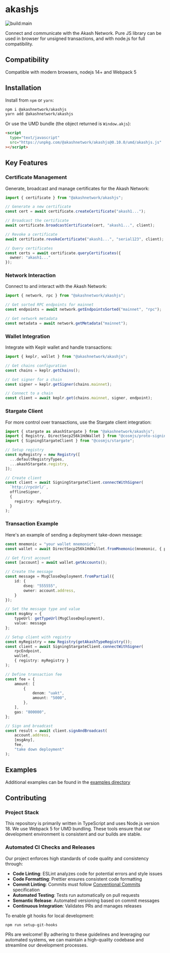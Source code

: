 # akashjs

![build:main](https://github.com/ovrclk/akashjs/actions/workflows/release.yml/badge.svg?branch=main)

Connect and communicate with the Akash Network. Pure JS library can be used in browser for unsigned transactions, and with node.js for full compatibility.

## Compatibility

Compatible with modern browsers, nodejs 14+ and Webpack 5

## Installation

Install from `npm` or `yarn`:

```bash
npm i @akashnetwork/akashjs
yarn add @akashnetwork/akashjs
```

Or use the UMD bundle (the object returned is `Window.akjs`):

```html
<script
  type="text/javascript"
  src="https://unpkg.com/@akashnetwork/akashjs@0.10.0/umd/akashjs.js"
></script>
```

## Key Features

### Certificate Management

Generate, broadcast and manage certificates for the Akash Network:

```typescript
import { certificate } from "@akashnetwork/akashjs";

// Generate a new certificate
const cert = await certificate.createCertificate("akash1...");

// Broadcast the certificate
await certificate.broadcastCertificate(cert, "akash1...", client);

// Revoke a certificate
await certificate.revokeCertificate("akash1...", "serial123", client);

// Query certificates
const certs = await certificate.queryCertificates({
  owner: "akash1..."
});
```

### Network Interaction

Connect to and interact with the Akash Network:

```typescript
import { network, rpc } from "@akashnetwork/akashjs";

// Get sorted RPC endpoints for mainnet
const endpoints = await network.getEndpointsSorted("mainnet", "rpc");

// Get network metadata
const metadata = await network.getMetadata("mainnet");
```

### Wallet Integration

Integrate with Keplr wallet and handle transactions:

```typescript
import { keplr, wallet } from "@akashnetwork/akashjs";

// Get chains configuration
const chains = keplr.getChains();

// Get signer for a chain
const signer = keplr.getSigner(chains.mainnet);

// Connect to a chain
const client = await keplr.get(chains.mainnet, signer, endpoint);
```

### Stargate Client

For more control over transactions, use the Stargate client integration:

```typescript
import { stargate as akashStargate } from "@akashnetwork/akashjs";
import { Registry, DirectSecp256k1HdWallet } from "@cosmjs/proto-signing";
import { SigningStargateClient } from "@cosmjs/stargate";

// Setup registry
const myRegistry = new Registry([
  ...defaultRegistryTypes,
  ...akashStargate.registry,
]);

// Create client
const client = await SigningStargateClient.connectWithSigner(
  `http://rpcUrl/`,
  offlineSigner,
  {
    registry: myRegistry,
  }
);
```

### Transaction Example

Here's an example of sending a deployment take-down message:

```typescript
const mnemonic = "your wallet mnemonic";
const wallet = await DirectSecp256k1HdWallet.fromMnemonic(mnemonic, { prefix: "akash" });

// Get first account
const [account] = await wallet.getAccounts();

// Create the message
const message = MsgCloseDeployment.fromPartial({
    id: {
        dseq: "555555",
        owner: account.address,
    }
});

// Set the message type and value
const msgAny = {
    typeUrl: getTypeUrl(MsgCloseDeployment),
    value: message
};

// Setup client with registry
const myRegistry = new Registry(getAkashTypeRegistry());
const client = await SigningStargateClient.connectWithSigner(
    rpcEndpoint,
    wallet,
    { registry: myRegistry }
);

// Define transaction fee
const fee = {
    amount: [
        {
            denom: "uakt",
            amount: "5000",
        },
    ],
    gas: "800000",
};

// Sign and broadcast
const result = await client.signAndBroadcast(
    account.address,
    [msgAny],
    fee,
    "take down deployment"
);
```

## Examples

Additional examples can be found in the [examples directory](https://github.com/ovrclk/akashjs/tree/main/)

## Contributing

### Project Stack

This repository is primarily written in TypeScript and uses Node.js version 18. We use Webpack 5 for UMD bundling. These tools ensure that our development environment is consistent and our builds are stable.

### Automated CI Checks and Releases

Our project enforces high standards of code quality and consistency through:

- **Code Linting**: ESLint analyzes code for potential errors and style issues
- **Code Formatting**: Prettier ensures consistent code formatting
- **Commit Linting**: Commits must follow [Conventional Commits](https://www.conventionalcommits.org/en/v1.0.0/) specification
- **Automated Testing**: Tests run automatically on pull requests
- **Semantic Release**: Automated versioning based on commit messages
- **Continuous Integration**: Validates PRs and manages releases

To enable git hooks for local development:

```bash
npm run setup-git-hooks
```

PRs are welcome! By adhering to these guidelines and leveraging our automated systems, we can maintain a high-quality codebase and streamline our development processes.


